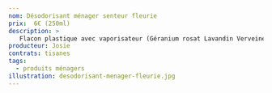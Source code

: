 ```yaml
---
nom: Désodorisant ménager senteur fleurie
prix:  6€ (250ml)
description: >
   Flacon plastique avec vaporisateur (Géranium rosat Lavandin Verveine Sureau)
producteur: Josie
contrats: tisanes
tags: 
  - produits ménagers
illustration: desodorisant-menager-fleurie.jpg
---
```


